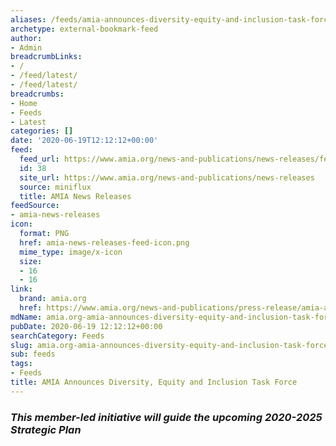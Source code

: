 ```yaml
---
aliases: /feeds/amia-announces-diversity-equity-and-inclusion-task-force
archetype: external-bookmark-feed
author:
- Admin
breadcrumbLinks:
- /
- /feed/latest/
- /feed/latest/
breadcrumbs:
- Home
- Feeds
- Latest
categories: []
date: '2020-06-19T12:12:12+00:00'
feed:
  feed_url: https://www.amia.org/news-and-publications/news-releases/feed
  id: 38
  site_url: https://www.amia.org/news-and-publications/news-releases
  source: miniflux
  title: AMIA News Releases
feedSource:
- amia-news-releases
icon:
  format: PNG
  href: amia-news-releases-feed-icon.png
  mime_type: image/x-icon
  size:
  - 16
  - 16
link:
  brand: amia.org
  href: https://www.amia.org/news-and-publications/press-release/amia-announces-diversity-equity-and-inclusion-task-force
mdName: amia.org-amia-announces-diversity-equity-and-inclusion-task-force
pubDate: 2020-06-19 12:12:12+00:00
searchCategory: Feeds
slug: amia.org-amia-announces-diversity-equity-and-inclusion-task-force
sub: feeds
tags:
- Feeds
title: AMIA Announces Diversity, Equity and Inclusion Task Force
---
```


<h3><em>This member-led initiative will guide the upcoming 2020-2025 Strategic Plan</em></h3>
